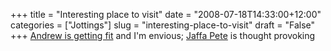 +++
title = "Interesting place to visit"
date = "2008-07-18T14:33:00+12:00"
categories = ["Jottings"]
slug = "interesting-place-to-visit"
draft = "False"
+++
[Andrew is getting fit](https://www.andrewisgettingfit.com/) and I'm envious; 
[Jaffa Pete](https://jafapete.wordpress.com/) is thought provoking

